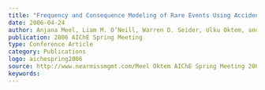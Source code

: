 ```yaml
---
title: "Frequency and Consequence Modeling of Rare Events Using Accident Databases"
date: 2006-04-24
author: Anjana Meel, Liam M. O’Neill, Warren D. Seider, Ulku Oktem, and Nir Keren
publication: 2006 AIChE Spring Meeting
type: Conference Article
category: Publications
logo: aichespring2006
source: http://www.nearmissmgmt.com/Meel Oktem AIChE Spring Meeting 2006.pdf
keywords:
---
```






